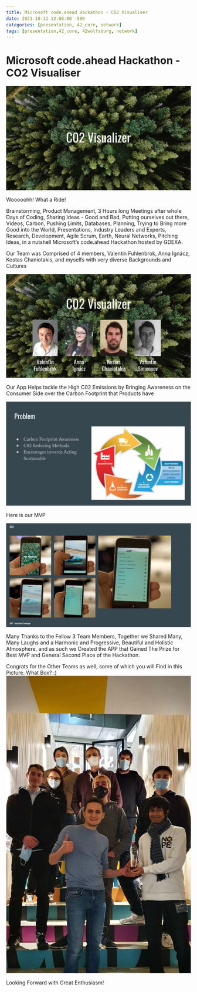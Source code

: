 ```yaml
---
title: Microsoft code.ahead Hackathon - CO2 Visualiser
date: 2021-10-12 12:00:00 -500
categories: [presentation, 42_core, network]
tags: [presentation,42_core, 42wolfsburg, network]
---
```



# **Microsoft code.ahead Hackathon - CO2 Visualiser**

![img-description](/assets/img/Microsoft_Hackathon/02_Microsoft_Hackathon_Splash.png)

Wooooohh! What a Ride!

Brainstorming, Product Management, 3 Hours long Meetings after whole Days of Coding, Sharing Ideas - Good and Bad, Putting ourselves out there, Videos, Carbon, Pushing Limits, Databases, Planning, Trying to Bring more Good into the World, Presentations, Industry Leaders and Experts, Research, Development, Agile Scrum, Earth, Neural Networks, Pitching Ideas, in a nutshell Microsoft’s code.ahead Hackathon hosted by GDEXA.


Our Team was Comprised of 4 members, Valentin Fuhlenbrok, Anna Ignácz, Kostas Chaniotakis, and myselfs
with very diverse Backgrounds and Cultures

![img-description](/assets/img/Microsoft_Hackathon/04_Microsoft_Hackathon_Team.png)

Our App Helps tackle the High C02 Emissions by Bringing Awareness on the Consumer Side over the Carbon Footprint that Products have

![img-description](/assets/img/Microsoft_Hackathon/03_Microsoft_Hackathon_Slide.png)

Here is our MVP  

![img-description](/assets/img/Microsoft_Hackathon/05_Microsoft_Hackathon_App.png)


Many Thanks to the Fellow 3 Team Members, Together we Shared Many, Many Laughs and a Harmonic and Progressive, Beautiful and Holistic Atmosphere, and as such we Created the APP that Gained The Prize for Best MVP and General Second Place of the Hackathon.

Congrats for the Other Teams as well, some of which you will Find in this Picture. What Box? :)
![img-description](/assets/img/Microsoft_Hackathon/01_Microsoft_Hackathon_Winners.jpeg)


Looking Forward with Great Enthusiasm! 
